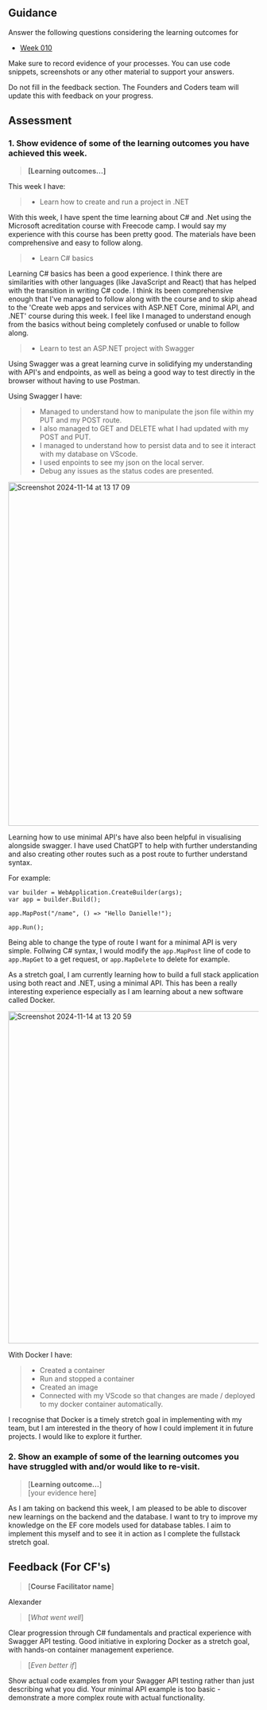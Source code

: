 ## Guidance
Answer the following questions considering the learning outcomes for
- [Week 010](https://learn.foundersandcoders.com/course/syllabus/developer/week10-project05-DOTNET-intro/learning-outcomes/)

Make sure to record evidence of your processes. You can use code snippets, screenshots or any other material to support your answers.

Do not fill in the feedback section. The Founders and Coders team will update this with feedback on your progress.

## Assessment
 ### 1. Show evidence of some of the learning outcomes you have achieved this week.
> **[Learning outcomes...]**  

This week I have:

> - Learn how to create and run a project in .NET

With this week, I have spent the time learning about C# and .Net using the Microsoft acreditation course with Freecode camp. I would say my experience with this course has been pretty good. The materials have been comprehensive and easy to follow along. 

> - Learn C# basics

Learning C# basics has been a good experience. I think there are similarities with other languages (like JavaScript and React) that has helped with the transition in writing C# code. I think its been comprehensive enough that I've managed to follow along with the course and to skip ahead to the 'Create web apps and services with ASP.NET Core, minimal API, and .NET' course during this week. I feel like I managed to understand enough from the basics without being completely confused or unable to follow along.  

> - Learn to test an ASP.NET project with Swagger

Using Swagger was a great learning curve in solidifying my understanding with API's and endpoints, as well as being a good way to test directly in the browser without having to use Postman. 

Using Swagger I have: 

> - Managed to understand how to manipulate the json file within my PUT and my POST route.
> - I also managed to GET and DELETE what I had updated with my POST and PUT. 
> - I managed to understand how to persist data and to see it interact with my database on VScode.
> - I used enpoints to see my json on the local server.
> - Debug any issues as the status codes are presented. 

<img width="690" alt="Screenshot 2024-11-14 at 13 17 09" src="https://github.com/user-attachments/assets/8b14736a-5779-46fb-8f04-9c07c0d6f0a9">

Learning how to use minimal API's have also been helpful in visualising alongside swagger. I have used ChatGPT to help with further understanding and also creating other routes such as a post route to further understand syntax. 

For example:

```
var builder = WebApplication.CreateBuilder(args);
var app = builder.Build();

app.MapPost("/name", () => "Hello Danielle!");

app.Run();

```
Being able to change the type of route I want for a minimal API is very simple. Follwing C# syntax, I would modify the ```app.MapPost``` line of code to ```app.MapGet``` to a get request, or ```app.MapDelete``` to delete for example.

As a stretch goal, I am currently learning how to build a full stack application using both react and .NET, using a minimal API. This has been a really interesting experience especially as I am learning about a new software called Docker. 

<img width="667" alt="Screenshot 2024-11-14 at 13 20 59" src="https://github.com/user-attachments/assets/db1035bd-cfac-44a5-9f1b-20a412bea71b">

With Docker I have:

> - Created a container
> - Run and stopped a container
> - Created an image
> - Connected with my VScode so that changes are made / deployed to my docker container automatically.

I recognise that Docker is a timely stretch goal in implementing with my team, but I am interested in the theory of how I could implement it in future projects. I would like to explore it further. 

 ### 2. Show an example of some of the learning outcomes you have struggled with and/or would like to re-visit.
> [**Learning outcome...**]  
> [your evidence here]

As I am taking on backend this week, I am pleased to be able to discover new learnings on the backend and the database. I want to try to improve my knowledge on the EF core models used for database tables. I aim to implement this myself and to see it in action as I complete the fullstack stretch goal. 


## Feedback (For CF's)
> [**Course Facilitator name**]

Alexander

> [*What went well*]

Clear progression through C# fundamentals and practical experience with Swagger API testing. Good initiative in exploring Docker as a stretch goal, with hands-on container management experience.

> [*Even better if*]

Show actual code examples from your Swagger API testing rather than just describing what you did. Your minimal API example is too basic - demonstrate a more complex route with actual functionality.
